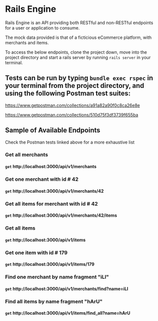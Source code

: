 # Rails Engine

Rails Engine is an API providing both RESTful and non-RESTful endpoints for a user or application to consume.

The mock data provided is that of a ficticious eCommerce platform, with merchants and items.

To access the below endpoints, clone the project down, move into the project directory and start a rails server by running `rails server` in your terminal.

## Tests can be run by typing `bundle exec rspec` in your terminal from the project directory, and using the following Postman test suites:

https://www.getpostman.com/collections/a91a82a90f0c8ca26e8e

https://www.getpostman.com/collections/510d75f3df3739f655ba

## Sample of Available Endpoints
Check the Postman tests linked above for a more exhaustive list

### Get all merchants
#### `get` http://localhost:3000/api/v1/merchants

### Get one merchant with id # 42
#### `get` http://localhost:3000/api/v1/merchants/42

### Get all items for merchant with id # 42
#### `get` http://localhost:3000/api/v1/merchants/42/items

### Get all items
#### `get` http://localhost:3000/api/v1/items

### Get one item with id # 179
#### `get` http://localhost:3000/api/v1/items/179

### Find one merchant by name fragment "iLl"
#### `get` http://localhost:3000/api/v1/merchants/find?name=iLl

### Find all items by name fragment "hArU"
#### `get` http://localhost:3000/api/v1/items/find_all?name=hArU
